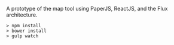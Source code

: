 A prototype of the map tool using PaperJS, ReactJS, and the Flux architecture.

```
> npm install
> bower install
> gulp watch
```
